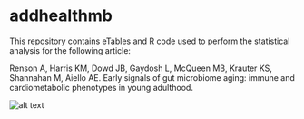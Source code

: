 # addhealthmb

This repository contains eTables and R code used to perform the statistical analysis for the following article: 

Renson A, Harris KM, Dowd JB, Gaydosh L, McQueen MB, Krauter KS, Shannahan M, Aiello AE. Early signals of gut microbiome aging: immune and cardiometabolic phenotypes in young adulthood.

![alt text](https://zenodo.org/badge/239849718.svg)
